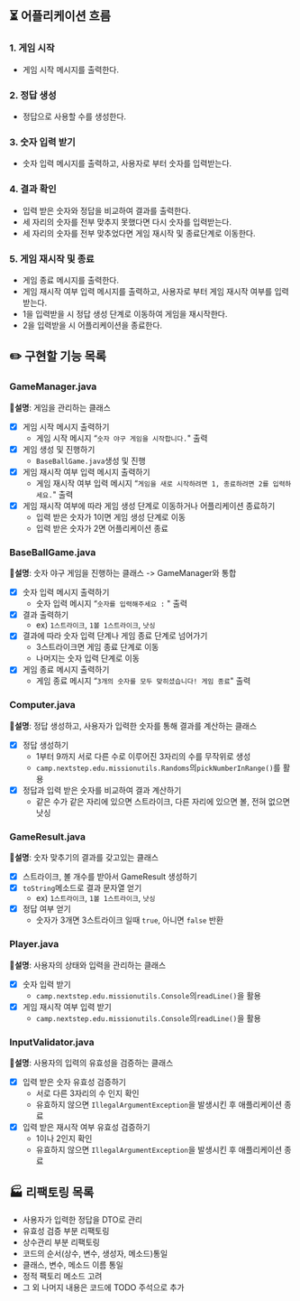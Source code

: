 ## ⏳ 어플리케이션 흐름

### 1. 게임 시작

- 게임 시작 메시지를 출력한다.

### 2. 정답 생성

- 정답으로 사용할 수를 생성한다.

### 3. 숫자 입력 받기

- 숫자 입력 메시지를 출력하고, 사용자로 부터 숫자를 입력받는다.

### 4. 결과 확인

- 입력 받은 숫자와 정답을 비교하여 결과를 출력한다.
- 세 자리의 숫자를 전부 맞추지 못했다면 다시 숫자를 입력받는다.
- 세 자리의 숫자를 전부 맞추었다면 게임 재시작 및 종료단계로 이동한다.

### 5. 게임 재시작 및 종료

- 게임 종료 메시지를 출력한다.
- 게임 재시작 여부 입력 메시지를 출력하고, 사용자로 부터 게임 재시작 여부를 입력받는다.
- 1을 입력받을 시 정답 생성 단계로 이동하여 게임을 재시작한다.
- 2을 입력받을 시 어플리케이션을 종료한다.

## ✏️ 구현할 기능 목록

### GameManager.java

📝**설명**: 게임을 관리하는 클래스

- [x]  게임 시작 메시지 출력하기
    - 게임 시작 메시지 “`숫자 야구 게임을 시작합니다.`" 출력
- [x]  게임 생성 및 진행하기
    - `BaseBallGame.java`생성 및 진행
- [x]  게임 재시작 여부 입력 메시지 출력하기
    - 게임 재시작 여부 입력 메시지 “`게임을 새로 시작하려면 1, 종료하려면 2를 입력하세요.`" 출력
- [x]  게임 재시작 여부에 따라 게임 생성 단계로 이동하거나 어플리케이션 종료하기
    - 입력 받은 숫자가 1이면 게임 생성 단계로 이동
    - 입력 받은 숫자가 2면 어플리케이션 종료

### BaseBallGame.java

📝**설명**: 숫자 야구 게임을 진행하는 클래스 -> GameManager와 통합

- [x]  숫자 입력 메시지 출력하기
    - 숫자 입력 메시지 “`숫자를 입력해주세요 :` " 출력
- [x]  결과 출력하기
    - ex) `1스트라이크`, `1볼 1스트라이크`, `낫싱`
- [x]  결과에 따라 숫자 입력 단계나 게임 종료 단계로 넘어가기
    - 3스트라이크면 게임 종료 단계로 이동
    - 나머지는 숫자 입력 단계로 이동
- [x]  게임 종료 메시지 출력하기
    - 게임 종료 메시지 “`3개의 숫자를 모두 맞히셨습니다! 게임 종료`" 출력

### Computer.java

📝**설명**: 정답 생성하고, 사용자가 입력한 숫자를 통해 결과를 계산하는 클래스

- [x]  정답 생성하기
    - 1부터 9까지 서로 다른 수로 이루어진 3자리의 수를 무작위로 생성
    - `camp.nextstep.edu.missionutils.Randoms`의`pickNumberInRange()`를 활용
- [x]  정답과 입력 받은 숫자를 비교하여 결과 계산하기
    - 같은 수가 같은 자리에 있으면 스트라이크, 다른 자리에 있으면 볼, 전혀 없으면 낫싱

### GameResult.java

📝**설명**: 숫자 맞추기의 결과를 갖고있는 클래스

- [x]  스트라이크, 볼 개수를 받아서 GameResult 생성하기
- [x]  `toString`메소드로 결과 문자열 얻기
    - ex) `1스트라이크`, `1볼 1스트라이크`, `낫싱`
- [x]  정답 여부 얻기
    - 숫자가 3개면 3스트라이크 일때 `true`, 아니면 `false` 반환

### Player.java

📝**설명**: 사용자의 상태와 입력을 관리하는 클래스

- [x]  숫자 입력 받기
    - `camp.nextstep.edu.missionutils.Console`의`readLine()`을 활용
- [x]  게임 재시작 여부 입력 받기
    - `camp.nextstep.edu.missionutils.Console`의`readLine()`을 활용

### InputValidator.java

📝**설명**: 사용자의 입력의 유효성을 검증하는 클래스

- [x]  입력 받은 숫자 유효성 검증하기
    - 서로 다른 3자리의 수 인지 확인
    - 유효하지 않으면 `IllegalArgumentException`을 발생시킨 후 애플리케이션 종료
- [x]  입력 받은 재시작 여부 유효성 검증하기
    - 1이나 2인지 확인
    - 유효하지 않으면 `IllegalArgumentException`을 발생시킨 후 애플리케이션 종료

## 🏭 리팩토링 목록

- 사용자가 입력한 정답을 DTO로 관리
- 유효성 검증 부분 리팩토링
- 상수관리 부분 리팩토링
- 코드의 순서(상수, 변수, 생성자, 메소드)통일
- 클래스, 변수, 메소드 이름 통일
- 정적 팩토리 메소드 고려
- 그 외 나머지 내용은 코드에 TODO 주석으로 추가